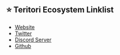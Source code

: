 ## ⭐️ Teritori Ecosystem Linklist
- <a href="https://teritori.com/" target="_blank">Website</a>
- <a href="https://twitter.com/TeritoriNetwork" target="_blank">Twitter</a>
- <a href="https://discord.gg/Teritori" target="_blank">Discord Server</a>
- <a href="https://github.com/TERITORI" target="_blank">Github</a>